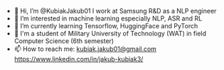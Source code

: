 - 👋 Hi, I’m @KubiakJakub01 I work at Samsung R&D as a NLP engineer
- 👀 I’m interested in machine learning especially NLP, ASR and RL
- 🌱 I’m currently learning Tensorflow, HuggingFace and PyTorch 
- 💞️ I'm a student of Military University of Technology (WAT) in field Computer Science (6th semester) 
- 📫 How to reach me: 
kubiak.jakub01@gmail.com
https://www.linkedin.com/in/jakub-kubiak3/

<!---
KubiakJakub01/KubiakJakub01 is a ✨ special ✨ repository because its `README.md` (this file) appears on your GitHub profile.
You can click the Preview link to take a look at your changes.
--->
